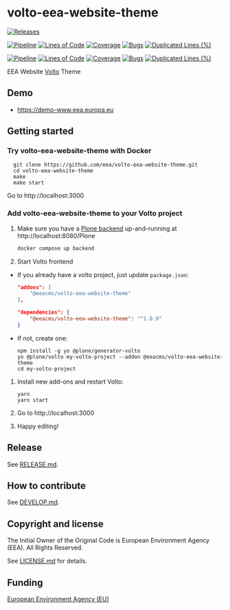 # volto-eea-website-theme

[![Releases](https://img.shields.io/github/v/release/eea/volto-eea-website-theme)](https://github.com/eea/volto-eea-website-theme/releases)

[![Pipeline](https://ci.eionet.europa.eu/buildStatus/icon?job=volto-addons%2Fvolto-eea-website-theme%2Fmaster&subject=master)](https://ci.eionet.europa.eu/view/Github/job/volto-addons/job/volto-eea-website-theme/job/master/display/redirect)
[![Lines of Code](https://sonarqube.eea.europa.eu/api/project_badges/measure?project=volto-eea-website-theme-master&metric=ncloc)](https://sonarqube.eea.europa.eu/dashboard?id=volto-eea-website-theme-master)
[![Coverage](https://sonarqube.eea.europa.eu/api/project_badges/measure?project=volto-eea-website-theme-master&metric=coverage)](https://sonarqube.eea.europa.eu/dashboard?id=volto-eea-website-theme-master)
[![Bugs](https://sonarqube.eea.europa.eu/api/project_badges/measure?project=volto-eea-website-theme-master&metric=bugs)](https://sonarqube.eea.europa.eu/dashboard?id=volto-eea-website-theme-master)
[![Duplicated Lines (%)](https://sonarqube.eea.europa.eu/api/project_badges/measure?project=volto-eea-website-theme-master&metric=duplicated_lines_density)](https://sonarqube.eea.europa.eu/dashboard?id=volto-eea-website-theme-master)

[![Pipeline](https://ci.eionet.europa.eu/buildStatus/icon?job=volto-addons%2Fvolto-eea-website-theme%2Fdevelop&subject=develop)](https://ci.eionet.europa.eu/view/Github/job/volto-addons/job/volto-eea-website-theme/job/develop/display/redirect)
[![Lines of Code](https://sonarqube.eea.europa.eu/api/project_badges/measure?project=volto-eea-website-theme-develop&metric=ncloc)](https://sonarqube.eea.europa.eu/dashboard?id=volto-eea-website-theme-develop)
[![Coverage](https://sonarqube.eea.europa.eu/api/project_badges/measure?project=volto-eea-website-theme-develop&metric=coverage)](https://sonarqube.eea.europa.eu/dashboard?id=volto-eea-website-theme-develop)
[![Bugs](https://sonarqube.eea.europa.eu/api/project_badges/measure?project=volto-eea-website-theme-develop&metric=bugs)](https://sonarqube.eea.europa.eu/dashboard?id=volto-eea-website-theme-develop)
[![Duplicated Lines (%)](https://sonarqube.eea.europa.eu/api/project_badges/measure?project=volto-eea-website-theme-develop&metric=duplicated_lines_density)](https://sonarqube.eea.europa.eu/dashboard?id=volto-eea-website-theme-develop)


EEA Website [Volto](https://github.com/plone/volto) Theme

## Demo

- https://demo-www.eea.europa.eu

## Getting started

### Try volto-eea-website-theme with Docker

      git clone https://github.com/eea/volto-eea-website-theme.git
      cd volto-eea-website-theme
      make
      make start

Go to http://localhost:3000

### Add volto-eea-website-theme to your Volto project

1. Make sure you have a [Plone backend](https://plone.org/download) up-and-running at http://localhost:8080/Plone

   ```Bash
   docker compose up backend
   ```

1. Start Volto frontend

* If you already have a volto project, just update `package.json`:

   ```JSON
   "addons": [
       "@eeacms/volto-eea-website-theme"
   ],

   "dependencies": {
       "@eeacms/volto-eea-website-theme": "^1.0.0"
   }
   ```

* If not, create one:

   ```
   npm install -g yo @plone/generator-volto
   yo @plone/volto my-volto-project --addon @eeacms/volto-eea-website-theme
   cd my-volto-project
   ```

1. Install new add-ons and restart Volto:

   ```
   yarn
   yarn start
   ```

1. Go to http://localhost:3000

1. Happy editing!

## Release

See [RELEASE.md](https://github.com/eea/volto-eea-website-theme/blob/master/RELEASE.md).

## How to contribute

See [DEVELOP.md](https://github.com/eea/volto-eea-website-theme/blob/master/DEVELOP.md).

## Copyright and license

The Initial Owner of the Original Code is European Environment Agency (EEA).
All Rights Reserved.

See [LICENSE.md](https://github.com/eea/volto-eea-website-theme/blob/master/LICENSE.md) for details.

## Funding

[European Environment Agency (EU)](http://eea.europa.eu)
